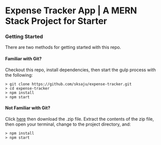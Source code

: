 # Expense Tracker App | A MERN Stack Project for Starter

### Getting Started

There are two methods for getting started with this repo.

#### Familiar with Git?
Checkout this repo, install dependencies, then start the gulp process with the following:

```
> git clone https://github.com/sksaju/expense-tracker.git
> cd expense-tracker
> npm install
> npm start
```

#### Not Familiar with Git?
Click [here](https://github.com/sksaju/expense-tracker/) then download the .zip file.  Extract the contents of the zip file, then open your terminal, change to the project directory, and:

```
> npm install
> npm start
```
